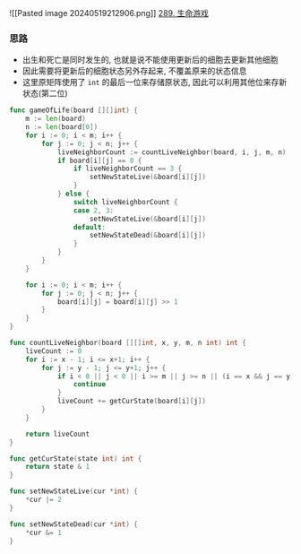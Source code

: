 ![[Pasted image 20240519212906.png]]
[289. 生命游戏](https://leetcode.cn/problems/game-of-life/)

### 思路
- 出生和死亡是同时发生的, 也就是说不能使用更新后的细胞去更新其他细胞
- 因此需要将更新后的细胞状态另外存起来, 不覆盖原来的状态信息
- 这里原矩阵使用了 `int` 的最后一位来存储原状态, 因此可以利用其他位来存新状态(第二位)

```go
func gameOfLife(board [][]int) {
	m := len(board)
	n := len(board[0])
	for i := 0; i < m; i++ {
		for j := 0; j < n; j++ {
			liveNeighborCount := countLiveNeighbor(board, i, j, m, n)
			if board[i][j] == 0 {
				if liveNeighborCount == 3 {
					setNewStateLive(&board[i][j])
				}
			} else {
				switch liveNeighborCount {
				case 2, 3:
					setNewStateLive(&board[i][j])
				default:
					setNewStateDead(&board[i][j])
				}
			}
		}
	}

	for i := 0; i < m; i++ {
		for j := 0; j < n; j++ {
			board[i][j] = board[i][j] >> 1
		}
	}
}

func countLiveNeighbor(board [][]int, x, y, m, n int) int {
	liveCount := 0
	for i := x - 1; i <= x+1; i++ {
		for j := y - 1; j <= y+1; j++ {
			if i < 0 || j < 0 || i >= m || j >= n || (i == x && j == y) {
				continue
			}
			liveCount += getCurState(board[i][j])
		}
	}

	return liveCount
}

func getCurState(state int) int {
	return state & 1
}

func setNewStateLive(cur *int) {
	*cur |= 2
}

func setNewStateDead(cur *int) {
	*cur &= 1
}
```